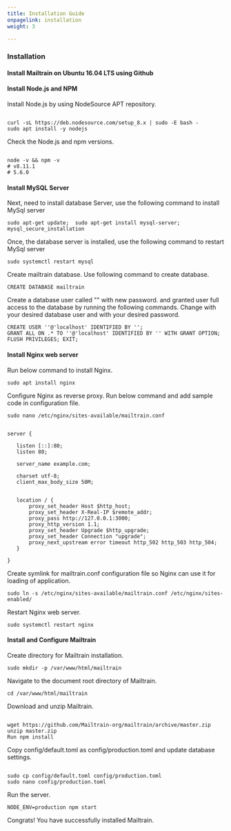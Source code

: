 ```yaml
---
title: Installation Guide
onpagelink: installation
weight: 3

---
```


### **Installation**

#### Install Mailtrain on Ubuntu 16.04 LTS using Github

#### Install Node.js and NPM

Install Node.js by using NodeSource APT repository.

 ```
 
curl -sL https://deb.nodesource.com/setup_8.x | sudo -E bash -
sudo apt install -y nodejs 

```

Check the Node.js and npm versions.

 ```
 
node -v && npm -v
# v8.11.1
# 5.6.0 

```

#### Install MySQL Server

Next, need to install database Server, use the following command to install MySql server

 ```
 sudo apt-get update;  sudo apt-get install mysql-server; mysql_secure_installation 
```

Once, the database server is installed, use the following command to restart MySql server

 ```
sudo systemctl restart mysql 
```

Create mailtrain database. Use following command to create database.

 ```
CREATE DATABASE mailtrain 
```

Create a database user called "" with new password. and granted user full access to the database by running the following commands. Change with your desired database user and with your desired password.

 ```
 CREATE USER ''@'localhost' IDENTIFIED BY ''; 
 GRANT ALL ON .* TO ''@'localhost' IDENTIFIED BY '' WITH GRANT OPTION;
 FLUSH PRIVILEGES; EXIT;
```

#### Install Nginx web server

Run below command to install Nginx.

 ```
sudo apt install nginx
```

Configure Nginx as reverse proxy. Run below command and add sample code in configuration file.

 ```
sudo nano /etc/nginx/sites-available/mailtrain.conf
```

 ```
 
server {

    listen [::]:80;
    listen 80;

    server_name example.com;

    charset utf-8;
    client_max_body_size 50M;


    location / {
        proxy_set_header Host $http_host;
        proxy_set_header X-Real-IP $remote_addr;
        proxy_pass http://127.0.0.1:3000;
        proxy_http_version 1.1;
        proxy_set_header Upgrade $http_upgrade;
        proxy_set_header Connection "upgrade";
        proxy_next_upstream error timeout http_502 http_503 http_504;
    }

}

```

Create symlink for mailtrain.conf configuration file so Nginx can use it for loading of application.

 ```
sudo ln -s /etc/nginx/sites-available/mailtrain.conf /etc/nginx/sites-enabled/
```

Restart Nginx web server.

 ```
sudo systemctl restart nginx
```

#### Install and Configure Mailtrain

Create directory for Mailtrain installation.

 ```
sudo mkdir -p /var/www/html/mailtrain
```

Navigate to the document root directory of Mailtrain.

 ```
cd /var/www/html/mailtrain
```

Download and unzip Mailtrain.

 ```

wget https://github.com/Mailtrain-org/mailtrain/archive/master.zip
unzip master.zip
Run npm install

```

Copy config/default.toml as config/production.toml and update database settings.

 ```

sudo cp config/default.toml config/production.toml
sudo nano config/production.toml

```

Run the server.

 ```
NODE_ENV=production npm start
```

Congrats! You have successfully installed Mailtrain.
